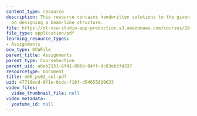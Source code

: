 ```yaml
---
content_type: resource
description: This resource contains handwritten solutions to the given problem set
  on designing a beam-like structure.
file: https://ol-ocw-studio-app-production.s3.amazonaws.com/courses/16-01-unified-engineering-i-ii-iii-iv-fall-2005-spring-2006/47710ecd8f1e6cdcf10fd54655819633_m06_ps02_sol.pdf
file_type: application/pdf
learning_resource_types:
- Assignments
ocw_type: OCWFile
parent_title: Assignments
parent_type: CourseSection
parent_uid: a6eb2151-6f41-806d-94ff-dc83eb5f4337
resourcetype: Document
title: m06_ps02_sol.pdf
uid: 47710ecd-8f1e-6cdc-f10f-d54655819633
video_files:
  video_thumbnail_file: null
video_metadata:
  youtube_id: null
---
```

